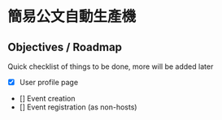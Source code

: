 # 簡易公文自動生產機
## Objectives / Roadmap
Quick checklist of things to be done, more will be added later
- [x] User profile page
- [] Event creation
- [] Event registration (as non-hosts)
